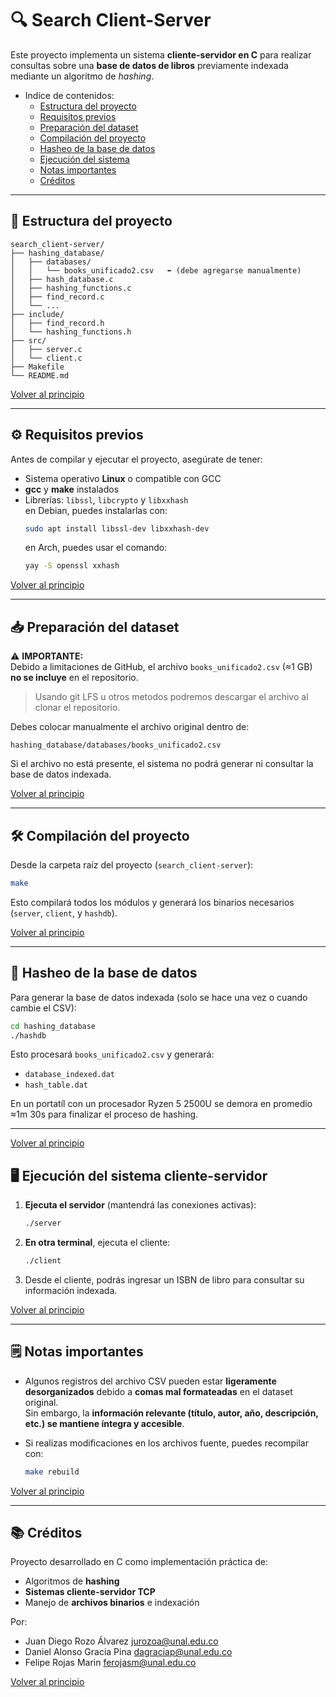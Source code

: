 # :mag: Search Client-Server

Este proyecto implementa un sistema **cliente-servidor en C** para realizar consultas sobre una **base de datos de libros** previamente indexada mediante un algoritmo de *hashing*.

* Indíce de contenidos:
     - [Estructura del proyecto](#jigsaw-estructura-del-proyecto)
     - [Requisitos previos](#gear-requisitos-previos)
     - [Preparación del dataset](#inbox_tray-preparación-del-dataset)
     - [Compilación del proyecto](#hammer_and_wrench-compilación-del-proyecto)
     - [Hasheo de la base de datos](#abacus-hasheo-de-la-base-de-datos)
     - [Ejecución del sistema](#desktop_computer-ejecución-del-sistema-cliente-servidor)
     - [Notas importantes](#spiral_notepad-notas-importantes)
     - [Créditos](#-créditos)

---

## :jigsaw: Estructura del proyecto

```
search_client-server/
├── hashing_database/
│   ├── databases/
│   │   └── books_unificado2.csv   ⬅️ (debe agregarse manualmente)
│   ├── hash_database.c
│   ├── hashing_functions.c
│   ├── find_record.c
│   └── ...
├── include/
│   ├── find_record.h
│   └── hashing_functions.h
├── src/
│   ├── server.c
│   └── client.c
├── Makefile
└── README.md
```
[Volver al principio](#mag-search-client-server)

---

## :gear: Requisitos previos

Antes de compilar y ejecutar el proyecto, asegúrate de tener:

- Sistema operativo **Linux** o compatible con GCC  
- **gcc** y **make** instalados  
- Librerías: `libssl`, `libcrypto` y `libxxhash`  
  en Debian, puedes instalarlas con:  
  ```bash
  sudo apt install libssl-dev libxxhash-dev
  ```
  en Arch, puedes usar el comando:
  ```bash
  yay -S openssl xxhash

  ```

[Volver al principio](#mag-search-client-server)
  
---

## :inbox_tray: Preparación del dataset

⚠️ **IMPORTANTE:**  
Debido a limitaciones de GitHub, el archivo `books_unificado2.csv` (≈1 GB) **no se incluye** en el repositorio.
> Usando git LFS u otros metodos podremos descargar el archivo al clonar el repositorio.

Debes colocar manualmente el archivo original dentro de:
```
hashing_database/databases/books_unificado2.csv
```

Si el archivo no está presente, el sistema no podrá generar ni consultar la base de datos indexada.

[Volver al principio](#mag-search-client-server)

---

## :hammer_and_wrench: Compilación del proyecto

Desde la carpeta raíz del proyecto (`search_client-server`):

```bash
make
```

Esto compilará todos los módulos y generará los binarios necesarios (`server`, `client`, y `hashdb`).

[Volver al principio](#mag-search-client-server)

---

## :abacus: Hasheo de la base de datos

Para generar la base de datos indexada (solo se hace una vez o cuando cambie el CSV):

```bash
cd hashing_database
./hashdb
```

Esto procesará `books_unificado2.csv` y generará:
- `database_indexed.dat`
- `hash_table.dat`

En un portatíl con un procesador Ryzen 5 2500U se demora en promedio ≈1m 30s para finalizar el proceso de hashing.

---

[Volver al principio](#mag-search-client-server)

## :desktop_computer: Ejecución del sistema cliente-servidor

1. **Ejecuta el servidor** (mantendrá las conexiones activas):
   ```bash
   ./server
   ```

2. **En otra terminal**, ejecuta el cliente:
   ```bash
   ./client
   ```

3. Desde el cliente, podrás ingresar un ISBN de libro para consultar su información indexada.

[Volver al principio](#mag-search-client-server)

---

## :spiral_notepad: Notas importantes

- Algunos registros del archivo CSV pueden estar **ligeramente desorganizados** debido a **comas mal formateadas** en el dataset original.  
  Sin embargo, la **información relevante (título, autor, año, descripción, etc.) se mantiene íntegra y accesible**.

- Si realizas modificaciones en los archivos fuente, puedes recompilar con:
  ```bash
  make rebuild
  ```

[Volver al principio](#mag-search-client-server)

---

## 📚 Créditos

Proyecto desarrollado en C como implementación práctica de:
- Algoritmos de **hashing**
- **Sistemas cliente-servidor TCP**
- Manejo de **archivos binarios** e indexación

Por:
- Juan Diego Rozo Álvarez
  jurozoa@unal.edu.co
- Daniel Alonso Gracia Pina
  dagraciap@unal.edu.co
- Felipe Rojas Marin 
  ferojasm@unal.edu.co

[Volver al principio](#mag-search-client-server)
